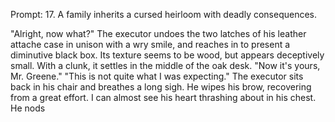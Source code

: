 Prompt:
17. A family inherits a cursed heirloom with deadly consequences.

"Alright, now what?"
The executor undoes the two latches of his leather attache case in unison with a wry smile, and reaches in to present a diminutive black box. Its texture seems to be wood, but appears deceptively small. With a clunk, it settles in the middle of the oak desk. 
"Now it's yours, Mr. Greene."
"This is not quite what I was expecting."
The executor sits back in his chair and breathes a long sigh. He wipes his brow, recovering from a great effort. I can almost see his heart thrashing about in his chest. He nods
